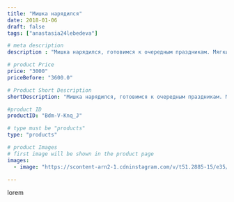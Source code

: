 ```yaml
---
title: "Мишка нарядился"
date: 2018-01-06
draft: false
tags: ["anastasia24lebedeva"]

# meta description
description : "Мишка нарядился, готовимся к очередным праздникам. Мягкий и приятный на ощупь. Самый добрый друг. #мишкавподарок #плюшеваярадость #праздники"

# product Price
price: "3000"
priceBefore: "3600.0"

# Product Short Description
shortDescription: "Мишка нарядился, готовимся к очередным праздникам. Мягкий и приятный на ощупь. Самый добрый друг. #мишкавподарок #плюшеваярадость #праздники"

#product ID
productID: "Bdm-V-Knq_J"

# type must be "products"
type: "products"

# product Images
# first image will be shown in the product page
images:
  - image: "https://scontent-arn2-1.cdninstagram.com/v/t51.2885-15/e35/26276887_157935098183747_5736855201009106944_n.jpg?tp=1&_nc_ht=scontent-arn2-1.cdninstagram.com&_nc_cat=111&_nc_ohc=xl09dvde0dAAX-_HacH&ccb=7-4&oh=7cca8854778363f0d7588255da19347b&oe=60819B7D&ig_cache_key=MTY4NjMwOTI5OTIzOTY5NDI4MQ%3D%3D.2-ccb7-4"

---
```

lorem
